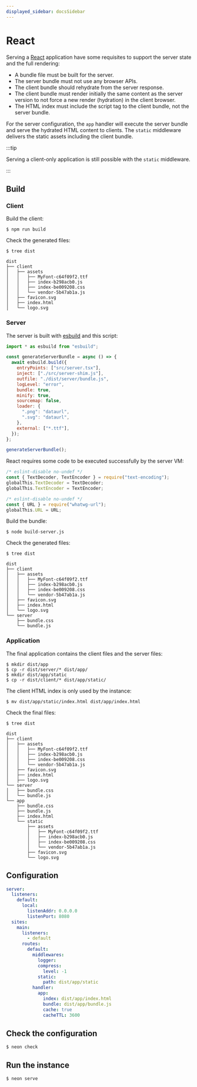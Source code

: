 ```yaml
---
displayed_sidebar: docsSidebar
---
```


# React

Serving a [React](https://react.dev/) application have some requisites to support the server state and the full rendering:

- A bundle file must be built for the server.
- The server bundle must not use any browser APIs.
- The client bundle should rehydrate from the server response.
- The client bundle must render initially the same content as the server version to not force a new render (hydration) in the client browser.
- The HTML index must include the script tag to the client bundle, not the server bundle.

For the server configuration, the `app` handler will execute the server bundle and serve the hydrated HTML content to clients. The `static` middleware delivers the static assets including the client bundle.

:::tip

Serving a client-only application is still possible with the `static` middleware.

:::

## Build

### Client

Build the client:

```shell
$ npm run build
```

Check the generated files:

```shell
$ tree dist
```

```shell
dist
├── client
│   ├── assets
│   │   ├── MyFont-c64f09f2.ttf
│   │   ├── index-b298acb0.js
│   │   ├── index-be009208.css
│   │   └── vendor-5b47ab1a.js
│   ├── favicon.svg
│   ├── index.html
│   └── logo.svg
```

### Server

The server is built with [esbuild](https://esbuild.github.io/) and this script:

```javascript title="build-server.js
import * as esbuild from "esbuild";

const generateServerBundle = async () => {
  await esbuild.build({
    entryPoints: ["src/server.tsx"],
    inject: ["./src/server-shim.js"],
    outfile: "./dist/server/bundle.js",
    logLevel: "error",
    bundle: true,
    minify: true,
    sourcemap: false,
    loader: {
      ".png": "dataurl",
      ".svg": "dataurl",
    },
    external: ["*.ttf"],
  });
};

generateServerBundle();
```

React requires some code to be executed successfully by the server VM:

```javascript title="src/server-shim.js"
/* eslint-disable no-undef */
const { TextDecoder, TextEncoder } = require("text-encoding");
globalThis.TextDecoder = TextDecoder;
globalThis.TextEncoder = TextEncoder;

/* eslint-disable no-undef */
const { URL } = require("whatwg-url");
globalThis.URL = URL;
```

Build the bundle:

```shell
$ node build-server.js
```

Check the generated files:

```shell
$ tree dist
```

```shell
dist
├── client
│   ├── assets
│   │   ├── MyFont-c64f09f2.ttf
│   │   ├── index-b298acb0.js
│   │   ├── index-be009208.css
│   │   └── vendor-5b47ab1a.js
│   ├── favicon.svg
│   ├── index.html
│   └── logo.svg
└── server
    ├── bundle.css
    └── bundle.js
```

### Application

The final application contains the client files and the server files:

```shell
$ mkdir dist/app
$ cp -r dist/server/* dist/app/
$ mkdir dist/app/static
$ cp -r dist/client/* dist/app/static/
```

The client HTML index is only used by the instance:

```shell
$ mv dist/app/static/index.html dist/app/index.html
```

Check the final files:

```shell
$ tree dist
```

```shell
dist
├── client
│   ├── assets
│   │   ├── MyFont-c64f09f2.ttf
│   │   ├── index-b298acb0.js
│   │   ├── index-be009208.css
│   │   └── vendor-5b47ab1a.js
│   ├── favicon.svg
│   ├── index.html
│   ├── logo.svg
└── server
│   ├── bundle.css
│   └── bundle.js
└── app
    ├── bundle.css
    ├── bundle.js
    ├── index.html
    └── static
        ├── assets
        │   ├── MyFont-c64f09f2.ttf
        │   ├── index-b298acb0.js
        │   ├── index-be009208.css
        │   └── vendor-5b47ab1a.js
        ├── favicon.svg
        └── logo.svg
```

## Configuration

```yaml title="neon.yaml"
server:
  listeners:
    default:
      local:
        listenAddr: 0.0.0.0
        listenPort: 8080
  sites:
    main:
      listeners:
        - default
      routes:
        default:
          middlewares:
            logger:
            compress:
              level: -1
            static:
              path: dist/app/static
          handler:
            app:
              index: dist/app/index.html
              bundle: dist/app/bundle.js
              cache: true
              cacheTTL: 3600
```

## Check the configuration

```shell
$ neon check
```

## Run the instance

```shell
$ neon serve
```
